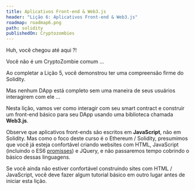 ```yaml
---
title: Aplicativos Front-end & Web3.js
header: "Lição 6: Aplicativos Front-end & Web3.js"
roadmap: roadmap6.png
path: solidity
publishedOn: Cryptozombies
---
```


Huh, você chegou até aqui ?!

Você não é um CryptoZombie comum ...

Ao completar a Lição 5, você demonstrou ter uma compreensão firme do Solidity.

Mas nenhum DApp está completo sem uma maneira de seus usuários interagirem com ele ...

Nesta lição, vamos ver como interagir com seu smart contract e construir um front-end básico para seu DApp usando uma biblioteca chamada **Web3.js**.

Observe que aplicativos front-ends são escritos em **JavaScript**, não em Solidity. Mas como o foco deste curso é o Ethereum / Solidity, presumimos que você já esteja confortável criando websites com HTML, JavaScript (incluindo o ES6 <a href = "https://developers.google.com/web/fundamentals/primers/promises" target=_blank>promisses</a>) e JQuery, e não passaremos tempo cobrindo o básico dessas linguagens.

Se você ainda não estiver confortável construindo sites com HTML / JavaScript, você deve fazer algum tutorial básico em outro lugar antes de iniciar esta lição.

